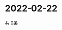 # 2022-02-22
  共 0条

  <!-- BEGIN -->
  <!-- 最后更新时间Tue Feb 22 2022 19:03:20 GMT+0000 (Coordinated Universal Time) -->
  
  <!-- END -->
  
  